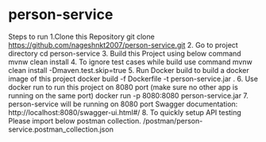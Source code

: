 # person-service

Steps to run
  1.Clone this Repository 
    git clone https://github.com/nageshnkt2007/person-service.git
  2. Go to project directory
    cd person-service
  3. Build this Project using below command
    mvnw clean install
  4. To ignore test cases while build use command
    mvnw clean install -Dmaven.test.skip=true
  5. Run Docker build to build a docker image of this project
    docker build -f Dockerfile -t person-service.jar .
  6. Use docker run to run this project on 8080 port (make sure no other app is running on the same port)
    docker run -p 8080:8080 person-service.jar
  7. person-service will be running on 8080 port
    Swagger documentation:   http://localhost:8080/swagger-ui.html#/
  8. To quickly setup API testing Please import below postman collection.
    /postman/person-service.postman_collection.json
